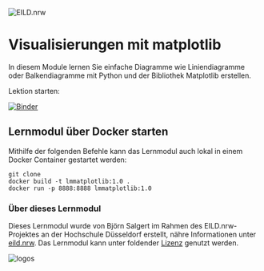 ![EILD.nrw](https://github.com/orca-nrw/plsql-trainer/raw/main/app/src/img/Logo-mitSchrift-v2.png)

# Visualisierungen mit matplotlib
In diesem Module lernen Sie einfache Diagramme wie Liniendiagramme oder Balkendiagramme mit Python und der Bibliothek Matplotlib erstellen.


Lektion starten: 

[![Binder](https://mybinder.org/badge_logo.svg)](https://mybinder.org/v2/git/https%3A%2F%2Fprojectbase.medien.hs-duesseldorf.de%2Feild.nrw-module%2Fmatplotlib/master?filepath=index.ipynb)

## Lernmodul über Docker starten

Mithilfe der folgenden Befehle kann das Lernmodul auch lokal in einem Docker Container gestartet werden:

```
git clone 
docker build -t lmmatplotlib:1.0 .
docker run -p 8888:8888 lmmatplotlib:1.0
```

### Über dieses Lernmodul

Dieses Lernmodul wurde von Björn Salgert im Rahmen des EILD.nrw-Projektes an der Hochschule Düsseldorf erstellt, nähre Informationen unter [eild.nrw](https://eild.nrw). Das Lernmodul kann unter foldender [Lizenz](https://github.com/orca-nrw/lm-database-with-python/blob/master/LICENSE) genutzt werden.

<img src="https://github.com/orca-nrw/lm-database-with-python/raw/master/logos.jpg)https://github.com/orca-nrw/lm-database-with-python/raw/master/logos.jpg" alt="logos" />
